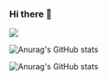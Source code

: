 ### Hi there 👋

<!--
**sesam-me/sesam-me** is a ✨ _special_ ✨ repository because its `README.md` (this file) appears on your GitHub profile.



Here are some ideas to get you started:

- 🔭 I’m currently working on ...
- 🌱 I’m currently learning ...
- 👯 I’m looking to collaborate on ...
- 🤔 I’m looking for help with ...
- 💬 Ask me about ...
- 📫 How to reach me: ...
- 😄 Pronouns: ...
- ⚡ Fun fact: ...
-->

<img src="https://img.shields.io/badge/Java-004088?style=flat&logo=&logoColor=white"/>

![Anurag's GitHub stats](https://github-readme-stats.vercel.app/api?username=anuraghazra&show_icons=true&theme=synthwave)

![Anurag's GitHub stats](https://github-readme-stats.vercel.app/api?username=anuraghazra&show_icons=true)
